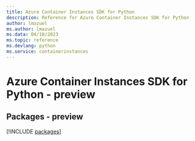 ```yaml
---
title: Azure Container Instances SDK for Python
description: Reference for Azure Container Instances SDK for Python
author: lmazuel
ms.author: lmazuel
ms.data: 04/18/2023
ms.topic: reference
ms.devlang: python
ms.service: containerinstances
---
```

# Azure Container Instances SDK for Python - preview
## Packages - preview
[!INCLUDE [packages](container-instances-index.md)]